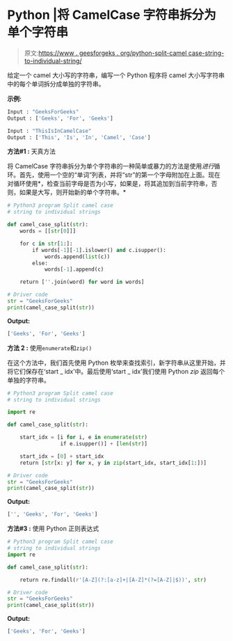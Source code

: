 # Python |将 CamelCase 字符串拆分为单个字符串

> 原文:[https://www . geesforgeks . org/python-split-camel case-string-to-individual-string/](https://www.geeksforgeeks.org/python-split-camelcase-string-to-individual-strings/)

给定一个 camel 大小写的字符串，编写一个 Python 程序将 camel 大小写字符串中的每个单词拆分成单独的字符串。

**示例:**

```py
Input : "GeeksForGeeks"
Output : ['Geeks', 'For', 'Geeks']

Input : "ThisIsInCamelCase"
Output : ['This', 'Is', 'In', 'Camel', 'Case']

```

**方法#1 :** 天真方法

将 CamelCase 字符串拆分为单个字符串的一种简单或暴力的方法是使用*进行*循环。首先，使用一个空的“单词”列表，并将“str”的第一个字母附加在上面。现在对循环使用*，检查当前字母是否为小写，如果是，将其追加到当前字符串，否则，如果是大写，则开始新的单个字符串。*

```py
# Python3 program Split camel case 
# string to individual strings

def camel_case_split(str):
    words = [[str[0]]]

    for c in str[1:]:
        if words[-1][-1].islower() and c.isupper():
            words.append(list(c))
        else:
            words[-1].append(c)

    return [''.join(word) for word in words]

# Driver code
str = "GeeksForGeeks"
print(camel_case_split(str))
```

**Output:**

```py
['Geeks', 'For', 'Geeks']

```

**方法 2 :** 使用`enumerate`和`zip()`

在这个方法中，我们首先使用 Python 枚举来查找索引，新字符串从这里开始，并将它们保存在‘start _ idx’中。最后使用‘start _ idx’我们使用 Python *zip* 返回每个单独的字符串。

```py
# Python3 program Split camel case 
# string to individual strings

import re

def camel_case_split(str):

    start_idx = [i for i, e in enumerate(str)
                 if e.isupper()] + [len(str)]

    start_idx = [0] + start_idx
    return [str[x: y] for x, y in zip(start_idx, start_idx[1:])] 

# Driver code
str = "GeeksForGeeks"
print(camel_case_split(str))
```

**Output:**

```py
['', 'Geeks', 'For', 'Geeks']

```

**方法#3 :** 使用 Python 正则表达式

```py
# Python3 program Split camel case 
# string to individual strings
import re

def camel_case_split(str):

    return re.findall(r'[A-Z](?:[a-z]+|[A-Z]*(?=[A-Z]|$))', str)

# Driver code
str = "GeeksForGeeks"
print(camel_case_split(str))
```

**Output:**

```py
['Geeks', 'For', 'Geeks']

```